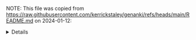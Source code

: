NOTE: This file was copied from <https://raw.githubusercontent.com/kerrickstaley/genanki/refs/heads/main/README.md> on 2024-01-12:

<details markdown=1>
# genanki: A Library for Generating Anki Decks

`genanki` allows you to programmatically generate decks in Python 3 for Anki, a popular spaced-repetition flashcard
program. Please see below for concepts and usage.

*This library and its author(s) are not affiliated/associated with the main Anki project in any way.*

[![CI](https://github.com/kerrickstaley/genanki/actions/workflows/ci.yml/badge.svg)](https://github.com/kerrickstaley/genanki/actions/workflows/ci.yml)

## Notes
The basic unit in Anki is the `Note`, which contains a fact to memorize. `Note`s correspond to one or more `Card`s.

Here's how you create a `Note`:

```python
my_note = genanki.Note(
  model=my_model,
  fields=['Capital of Argentina', 'Buenos Aires'])
```

You pass in a `Model`, discussed below, and a set of `fields` (encoded as HTML).

## Models
A `Model` defines the fields and cards for a type of `Note`. For example:

```python
my_model = genanki.Model(
  1607392319,
  'Simple Model',
  fields=[
    {'name': 'Question'},
    {'name': 'Answer'},
  ],
  templates=[
    {
      'name': 'Card 1',
      'qfmt': '{{Question}}',
      'afmt': '{{FrontSide}}<hr id="answer">{{Answer}}',
    },
  ])
```

This note-type has two fields and one card. The card displays the `Question` field on the front and the `Question` and
`Answer` fields on the back, separated by a `<hr>`. You can also pass a `css` argument to `Model()` to supply custom
CSS.

You need to pass a `model_id` so that Anki can keep track of your model. It's important that you use a unique `model_id`
for each `Model` you define. Use `import random; random.randrange(1 << 30, 1 << 31)` to generate a suitable model_id, and hardcode it
into your `Model` definition. You can print one at the command line with

```bash
python3 -c "import random; print(random.randrange(1 << 30, 1 << 31))"
```

## Generating a Deck/Package
To import your notes into Anki, you need to add them to a `Deck`:

```python
my_deck = genanki.Deck(
  2059400110,
  'Country Capitals')

my_deck.add_note(my_note)
```

Once again, you need a unique `deck_id` that you should generate once and then hardcode into your `.py` file.

Then, create a `Package` for your `Deck` and write it to a file:

```python
genanki.Package(my_deck).write_to_file('output.apkg')
```

You can then load `output.apkg` into Anki using File -> Import...

## Media Files
To add sounds or images, set the `media_files` attribute on your `Package`:

```python
my_package = genanki.Package(my_deck)
my_package.media_files = ['my_sound_file.mp3', 'images/my_image_file.jpg']
```

`media_files` should have the path (relative or absolute) to each file. To use them in notes, first add a field to your model, and reference that field in your template:

```python
my_model = genanki.Model(
  1091735104,
  'Simple Model with Media',
  fields=[
    {'name': 'Question'},
    {'name': 'Answer'},
    {'name': 'MyMedia'},                                  # ADD THIS
  ],
  templates=[
    {
      'name': 'Card 1',
      'qfmt': '{{Question}}<br>{{MyMedia}}',              # AND THIS
      'afmt': '{{FrontSide}}<hr id="answer">{{Answer}}',
    },
  ])
```

Then, set the `MyMedia` field on your card to `[sound:my_sound_file.mp3]` for audio and `<img src="my_image_file.jpg">` for images.

You *cannot* put `<img src="{MyMedia}">` in the template and `my_image_file.jpg` in the field. See these sections in the Anki manual for more information: [Importing Media](https://docs.ankiweb.net/importing/text-files.html#importing-media) and [Media & LaTeX](https://docs.ankiweb.net/templates/fields.html#media--latex).

You should only put the filename (aka basename) and not the full path in the field; `<img src="images/my_image_file.jpg">` will *not* work. Media files should have unique filenames.

## Note GUIDs
`Note`s have a `guid` property that uniquely identifies the note. If you import a new note that has the same GUID as an
existing note, the new note will overwrite the old one (as long as their models have the same fields).

This is an important feature if you want to be able to tweak the design/content of your notes, regenerate your deck, and
import the updated version into Anki. Your notes need to have stable GUIDs in order for the new note to replace the
existing one.

By default, the GUID is a hash of all the field values. This may not be desirable if, for example, you add a new field
with additional info that doesn't change the identity of the note. You can create a custom GUID implementation to hash
only the fields that identify the note:

```python
class MyNote(genanki.Note):
  @property
  def guid(self):
    return genanki.guid_for(self.fields[0], self.fields[1])
```

## sort_field
Anki has a value for each `Note` called the `sort_field`. Anki uses this value to sort the cards in the Browse
interface. Anki also is happier if you avoid having two notes with the same `sort_field`, although this isn't strictly
necessary. By default, the `sort_field` is the first field, but you can change it by passing `sort_field=` to `Note()`
or implementing `sort_field` as a property in a subclass (similar to `guid`).

You can also pass `sort_field_index=` to `Model()` to change the sort field. `0` means the first field in the Note, `1` means the second, etc.

## YAML for Templates (and Fields)
You can create your template definitions in the YAML format and pass them as a `str` to `Model()`. You can also do this
for fields.

## Using genanki inside an Anki addon
`genanki` supports adding generated notes to the local collection when running inside an Anki 2.1 addon (Anki 2.0
may work but has not been tested). See the [`.write_to_collection_from_addon() method`](
https://github.com/kerrickstaley/genanki/blob/0c2cf8fea9c5e382e2fae9cd6d5eb440e267c637/genanki/__init__.py#L275).

## CLOZE_MODEL DeprecationWarning
Due to a mistake, in genanki versions before 0.13.0, `builtin_models.CLOZE_MODEL` only had a single field, whereas the real Cloze model that is built into Anki has two fields. If you get a `DeprecationWarning` when using `CLOZE_MODEL`, simply add another field (it can be an empty string) when creating your `Note`, e.g.

```python
my_note = genanki.Note(
  model=genanki.CLOZE_MODEL,
  fields=['{{c1::Rome}} is the capital of {{c2::Italy}}', ''])
```

## FAQ
### My field data is getting garbled
If fields in your notes contain literal `<`, `>`, or `&` characters, you need to HTML-encode them: field data is HTML, not plain text. You can use the [`html.escape`](https://docs.python.org/3/library/html.html#html.escape) function.

For example, you should write
```
fields=['AT&amp;T was originally called', 'Bell Telephone Company']
```
or
```
fields=[html.escape(f) for f in ['AT&T was originally called', 'Bell Telephone Company']]
```

This applies even if the content is LaTeX; for example, you should write
```
fields=['Piketty calls this the "central contradiction of capitalism".', '[latex]r &gt; g[/latex]']
```

## Publishing to PyPI
If your name is Kerrick, you can publish the `genanki` package to PyPI by running these commands from the root of the `genanki` repo:
```
rm -rf dist/*
python3 setup.py sdist bdist_wheel
python3 -m twine upload dist/*
```
Note that this directly uploads to prod PyPI and skips uploading to test PyPI.

</details>
